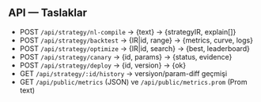 ## API — Taslaklar
- POST `/api/strategy/nl-compile` → {text} → {strategyIR, explain[]}
- POST `/api/strategy/backtest` → {IR|id, range} → {metrics, curve, logs}
- POST `/api/strategy/optimize` → {IR|id, search} → {best, leaderboard}
- POST `/api/strategy/canary` → {id, params} → {status, evidence}
- POST `/api/strategy/deploy` → {id, version} → {ok}
- GET `/api/strategy/:id/history` → versiyon/param-diff geçmişi
- GET `/api/public/metrics` (JSON) ve `/api/public/metrics.prom` (Prom text)
